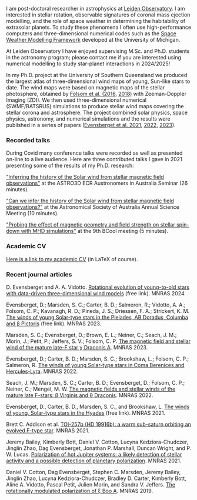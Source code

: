 I am post-doctoral researcher in astrophysics at [Leiden Observatory](https://www.universiteitleiden.nl/en/science/astronomy). I am interested in stellar rotation, observable signatures of coronal mass ejection modelling, and the role of space weather in determining the habitability of extrasolar planets. To study these phenomena I often use high-performance computers and three-dimensional numerical codes such as the [Space Weather Modelling Framework](https://clasp.engin.umich.edu/research/theory-computational-methods/space-weather-modeling-framework/) developed at the University of Michigan. 

At Leiden Observatory I have enjoyed supervising M.Sc. and Ph.D. students in the astronomy program; please contact me if you are interested using numerical modelling to study star-planet interactions in 2024/2025! 

In my Ph.D. project at the University of Southern Queensland we produced the largest atlas of three-dimensional wind maps of young, Sun-like stars to date. The wind maps were based on magnetic maps of the stellar photosphere, obtained by [Folsom et al. (2016](https://ui.adsabs.harvard.edu/abs/2016MNRAS.457..580F/abstract), [2018)](https://ui.adsabs.harvard.edu/abs/2018MNRAS.474.4956F/abstract) with Zeeman-Doppler Imaging (ZDI). We then used 
three-dimensional numerical (SWMF/BATSRUS) simulations to produce stellar wind maps covering the stellar corona and astrosphere. 
The project combined solar physics, space physics, astronomy, and numerical simulations and the results were published in a series of papers 
([Evensberget et al. 2021](https://ui.adsabs.harvard.edu/abs/2021MNRAS.506.2309E/abstract), 
[2022](https://ui.adsabs.harvard.edu/abs/2022MNRAS.510.5226E/abstract), 
[2023](https://ui.adsabs.harvard.edu/abs/2023MNRAS.524.2042E/abstract)).


### Recorded talks 
During Covid many conference talks were recorded as well as presented on-line to a live audience. Here are three contributed talks I gave in 2021 presenting some of the results of my Ph.D. research: 

["Inferring the history of the Solar wind from stellar magnetic field observations"](https://youtu.be/ILNvD-xqEUg) at the ASTRO3D ECR Austronomers in Australia Seminar (26 minutes).

["Can we infer the history of the Solar wind from stellar magnetic field observations?"](https://youtu.be/slpEngXl7ik?t=2971) at the Astronomical Society of Australia Annual Science Meeting (10 minutes).

["Probing the effect of magnetic geometry and field strength on stellar spin-down with MHD simulations"](https://youtu.be/ff3DAh8B6G4) at the 9th BCool meeting (5 minutes).


### Academic CV
[Here is a link to my academic CV](https://svaberg.github.io/cv-academic/academic-cv.pdf) (in LaTeX of course).


### Recent journal articles 
D. Evensberget and A. A. Vidotto. 
[Rotational evolution of young-to-old stars
with data-driven three-dimensional wind models](https://academic.oup.com/mnrasl/article/529/1/L140/7585908?utm_source=authortollfreelink&utm_campaign=mnrasl&utm_medium=email&guestAccessKey=16a4b289-d702-43ed-84ef-0919dfdc974b) (free link). MNRAS 2024.

Evensberget, D.; Marsden, S. C.; Carter, B. D.; Salmeron, R.; Vidotto, A. A.; Folsom, C. P.; Kavanagh, R. D.; Pineda, J. S.; Driessen, F. A.; Strickert, K. M. [The winds of young Solar-type stars in the Pleiades, AB Doradus, Columba and β Pictoris](https://academic.oup.com/mnras/advance-article/doi/10.1093/mnras/stad1650/7189907?utm_source=authortollfreelink&utm_campaign=mnras&utm_medium=email&guestAccessKey=6596d2e7-dab4-49db-808e-62a26077d96b) (free link). MNRAS 2023.

Marsden, S. C.; Evensberget, D.; Brown, E. L.; Neiner, C.; Seach, J. M.; Morin, J.; Petit, P.; Jeffers, S. V.; Folsom, C. P. [The magnetic field and stellar wind of the mature late-F star χ Draconis A](https://academic.oup.com/mnras/article/522/1/792/7093409). MNRAS 2023.

Evensberget, D.; Carter, B. D.; Marsden, S. C.; Brookshaw, L.; Folsom, C. P.; Salmeron, R. [The winds of young Solar-type stars in Coma Berenices and Hercules-Lyra](https://academic.oup.com/mnras/article/510/4/5226/6458363). MNRAS 2022.

Seach, J. M.; Marsden, S. C.; Carter, B. D.; Evensberget, D.; Folsom, C. P.; Neiner, C.; Mengel, M. W. [The magnetic fields and stellar winds of the mature late F-stars: β Virginis and θ Draconis](https://academic.oup.com/mnras/article/509/4/5117/6427375). MNRAS 2022.

Evensberget, D., Carter, B. D., Marsden, S. C., and Brookshaw, L. [The winds of young, Solar-type stars in the Hyades](https://academic.oup.com/mnras/article/506/2/2309/6300456?guestAccessKey=04eab2bd-7f20-4567-bc12-74a8051b092e) (free link). MNRAS 2021.

Brett C. Addison et al. [TOI-257b (HD 19916b): a warm sub-saturn orbiting an evolved F-type star](https://doi.org/10.1093/mnras/staa3960). MNRAS 2021.

Jeremy Bailey, Kimberly Bott, Daniel V. Cotton, Lucyna Kedziora-Chudczer, Jinglin Zhao, Dag Evensberget, Jonathan P. Marshall, Duncan Wright, and P. W. Lucas. [Polarization of hot Jupiter systems: a likely detection of stellar activity and a possible detection of planetary polarization](https://doi.org/10.1093/mnras/stab172). MNRAS 2021.

Daniel V. Cotton, Dag Evensberget, Stephen C. Marsden, Jeremy Bailey, Jinglin Zhao, Lucyna Kedziora-Chudczer, Bradley D. Carter, Kimberly Bott, Aline A. Vidotto, Pascal Petit, Julien Morin, and Sandra V. Jeffers. [The rotationally modulated polarization of ξ Boo A](https://doi.org/10.1093/mnras/sty3180). MNRAS 2019.

<!--

You can use the [editor on GitHub](https://github.com/svaberg/svaberg.github.io/edit/main/index.md) to maintain and preview the content for your website in Markdown files.

Whenever you commit to this repository, GitHub Pages will run [Jekyll](https://jekyllrb.com/) to rebuild the pages in your site, from the content in your Markdown files.

### Markdown

Markdown is a lightweight and easy-to-use syntax for styling your writing. It includes conventions for

```markdown
Syntax highlighted code block

# Header 1
## Header 2
### Header 3

- Bulleted
- List

1. Numbered
2. List

**Bold** and _Italic_ and `Code` text

[Link](url) and ![Image](src)
```

For more details see [GitHub Flavored Markdown](https://guides.github.com/features/mastering-markdown/).

### Jekyll Themes

Your Pages site will use the layout and styles from the Jekyll theme you have selected in your [repository settings](https://github.com/svaberg/svaberg.github.io/settings). The name of this theme is saved in the Jekyll `_config.yml` configuration file.
-->
